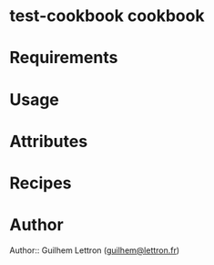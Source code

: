 # test-cookbook cookbook

# Requirements

# Usage

# Attributes

# Recipes

# Author

Author:: Guilhem Lettron (<guilhem@lettron.fr>)
